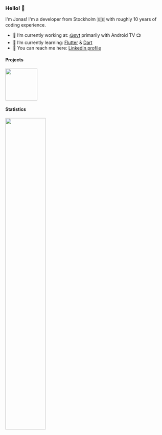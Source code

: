 ### Hello! :wave:

I'm Jonas! I'm a developer from Stockholm 🇸🇪 with roughly 10 years of coding experience. 

- 🔭 I’m currently working at: [@svt](https://github.com/svt) primarily with Android TV 📺
- 🌱 I’m currently learning: [Flutter](https://flutter.dev/) & [Dart](https://dart.dev/)
- 💼 You can reach me here: [LinkedIn profile](https://linkedin.com/in/jonasborggren)

#### Projects
<a href="https://github.com/jonasborggren/jernal-desktop"><img src="https://user-images.githubusercontent.com/5494102/195176356-13a7ba00-0952-424f-9e4b-0c6b2e0a6f8c.png" align="top" width="100px" /></a>
#### Statistics
<div class="row" height="100px">
<a href="https://github.com/jonasborggren"><img src="https://github-readme-stats.vercel.app/api?username=jonasborggren&show_icons=true&include_all_commits=true&hide=stars&theme=icegray&hide_title=true&layout=compact&count_private=true" width="50%" align="top" /></a>
<!--
  <img src="https://github-readme-stats.vercel.app/api/top-langs/?username=jonasborggren&layout=compact&theme=icegray&count_private=true&hide_title=true" width="49%" height="100%" align="top" href="http://" />-->
</div>
